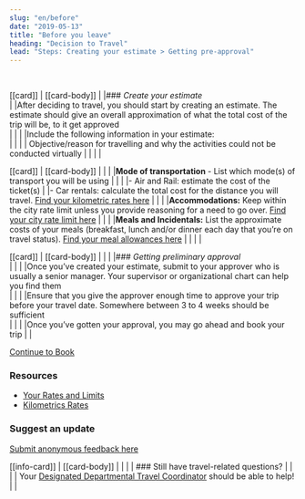 ```yaml
---
slug: "en/before"
date: "2019-05-13"
title: "Before you leave"
heading: "Decision to Travel"
lead: "Steps: Creating your estimate > Getting pre-approval"
---
```

<article class="content-left col-xs-12 col-sm-12 col-md-8">
​

[[card]]
| [[card-body]]
| |### *Create your estimate*  
| |After deciding to travel, you should start by creating an estimate. The estimate should give an overall approximation of what the total cost of the trip will be, to it get approved  
| |
| |Include the following information in your estimate:  
| |
| | Objective/reason for travelling and why the activities could not be conducted virtually
| |
| |

[[card]]
| [[card-body]]
| |
| |**Mode of transportation** - List which mode(s) of transport you will be using
| |
| |- Air and Rail: estimate the cost of the ticket(s)
| |- Car rentals: calculate the total cost for the distance you will travel.  [Find your kilometric rates here](https://www.njc-cnm.gc.ca/directive/d10/v238/s658/en#s658-tc-tm)
| |
| |**Accommodations:** Keep within the city rate limit unless you provide reasoning for a need to go over. [Find your city rate limit here](http://travel-guidebook-staging.herokuapp.com/en/rates/)
| |
| |**Meals and Incidentals:** List the approximate costs of your meals (breakfast, lunch and/or dinner each day that you’re on travel status). [Find your meal allowances here](http://travel-guidebook-staging.herokuapp.com/en/rates/)
| |
| |

[[card]]
| [[card-body]]
| |
| |### *Getting preliminary approval*  
| |
| |Once you’ve created your estimate, submit to your approver who is usually a senior manager. Your supervisor or organizational chart can help you find them  
| |
| |Ensure that you give the approver enough time to approve your trip before your travel date. Somewhere between 3 to 4 weeks should be sufficient  
| |
| |Once you’ve gotten your approval, you may go ahead and book your trip
| |

<p class="text-center"><a href="/en/booktravel" class="btn btn-outline-primary my-4 px-4">Continue to Book</a></p>

</article>

<section class="content-right col-xs-6 col-md-4" id="sidebar">

### Resources
* [Your Rates and Limits](/en/rates)
* [Kilometrics Rates](/en/kilometrics)

### Suggest an update
[Submit anonymous feedback here](https://docs.google.com/forms/d/e/1FAIpQLSf9y3VY3ADLpQ4kQLGvOo4cIdEEi5Hs3en-0lWRc4wQeTRheg/viewform)


[[info-card]]
| [[card-body]]
| |
| | ### Still have travel-related questions?
| |
| | Your [Designated Departmental Travel Coordinator](https://www.tbs-sct.gc.ca/ap/list-liste/dtc-cmv-eng.asp) should be able to help!
| |

</section>